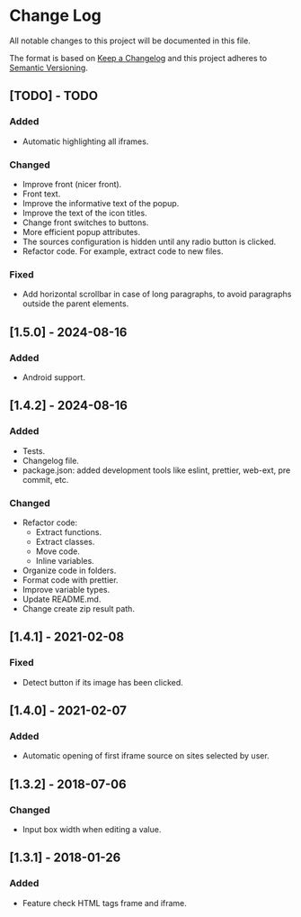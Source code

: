 # Change Log

All notable changes to this project will be documented in this file.

The format is based on [Keep a Changelog](http://keepachangelog.com/)
and this project adheres to [Semantic Versioning](http://semver.org/).

## [TODO] - TODO
### Added
- Automatic highlighting all iframes.

### Changed
- Improve front (nicer front).
- Front text.
- Improve the informative text of the popup.
- Improve the text of the icon titles.
- Change front switches to buttons.
- More efficient popup attributes.
- The sources configuration is hidden until any radio button is clicked.
- Refactor code. For example, extract code to new files.

### Fixed
- Add horizontal scrollbar in case of long paragraphs, to avoid paragraphs outside the parent elements.

## [1.5.0] - 2024-08-16
### Added
- Android support.

## [1.4.2] - 2024-08-16
### Added
- Tests.
- Changelog file.
- package.json: added development tools like eslint, prettier, web-ext, pre commit, etc.

### Changed
- Refactor code:
  - Extract functions.
  - Extract classes.
  - Move code.
  - Inline variables.
- Organize code in folders.
- Format code with prettier.
- Improve variable types.
- Update README.md.
- Change create zip result path.

## [1.4.1] - 2021-02-08
### Fixed
- Detect button if its image has been clicked.

## [1.4.0] - 2021-02-07
### Added
- Automatic opening of first iframe source on sites selected by user.

## [1.3.2] - 2018-07-06
### Changed
- Input box width when editing a value.

## [1.3.1] - 2018-01-26
### Added
- Feature check HTML tags frame and iframe.

